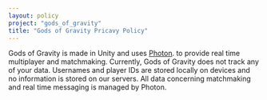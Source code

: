 ```yaml
---
layout: policy
project: "gods_of_gravity"
title: "Gods of Gravity Pricavy Policy"
---
```


Gods of Gravity is made in Unity and uses [Photon](https://www.photonengine.com/en-US/Photon). to provide real time multiplayer and matchmaking. Currently, Gods of Gravity does not track any of your data. Usernames and player IDs are stored locally on devices and no information is stored on our servers. All data concerning matchmaking and real time messaging is managed by Photon.

